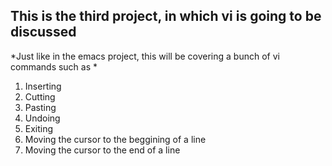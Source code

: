## This is the third project, in which vi is going to be discussed
*Just like in the emacs project, this will be covering a bunch of vi commands such as *
1. Inserting
2. Cutting
3. Pasting
4. Undoing
5. Exiting
6. Moving the cursor to the beggining of a line
7. Moving the cursor to the end of a line
